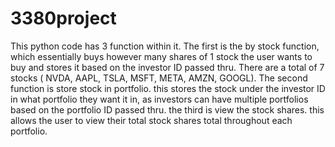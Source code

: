 # 3380project

This python code has 3 function within it. The first is the by stock function, which essentially buys however many shares of 1 stock the user wants to buy and stores it based on the investor ID passed thru. There are a total of 7 stocks ( NVDA, AAPL, TSLA, MSFT, META, AMZN, GOOGL). The second function is store stock in portfolio. this stores the stock under the investor ID in what portfolio they want it in, as investors can have multiple portfolios based on the portfolio ID passed thru. the third is view the stock shares. this allows the user to view their total stock shares total throughout each portfolio. 
